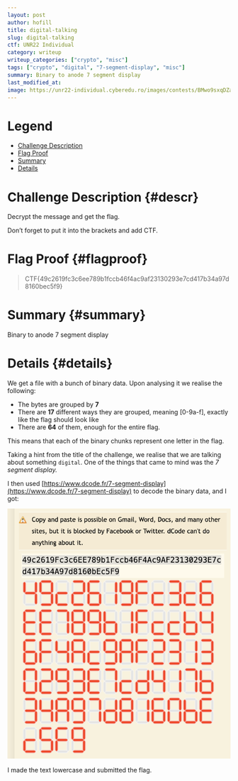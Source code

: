 ```yaml
---
layout: post
author: hofill
title: digital-talking
slug: digital-talking
ctf: UNR22 Individual
category: writeup
writeup_categories: ["crypto", "misc"]
tags: ["crypto", "digital", "7-segment-display", "misc"]
summary: Binary to anode 7 segment display
last_modified_at:
image: https://unr22-individual.cyberedu.ro/images/contests/BMwo9sxqDZaYqNem.png
---
```


# Legend
* [Challenge Description](#descr)
* [Flag Proof](#flagproof)
* [Summary](#summary)
* [Details](#details)

# Challenge Description {#descr}

Decrypt the message and get the flag.

Don’t forget to put it into the brackets and add CTF.

# Flag Proof {#flagproof}

> CTF{49c2619fc3c6ee789b1fccb46f4ac9af23130293e7cd417b34a97d8160bec5f9}
>

# Summary {#summary}

Binary to anode 7 segment display

# Details {#details}

We get a file with a bunch of binary data. Upon analysing it we realise the following:

- The bytes are grouped by **7**
- There are **17** different ways they are grouped, meaning [0-9a-f], exactly like the flag should look like
- There are **64** of them, enough for the entire flag.

This means that each of the binary chunks represent one letter in the flag.

Taking a hint from the title of the challenge, we realise that we are talking about something `digital`. One of the things that came to mind was the *7 segment display.*

I then used [https://www.dcode.fr/7-segment-display](https://www.dcode.fr/7-segment-display) to decode the binary data, and I got:

![image](/assets/img/digital-talking/1.png)

I made the text lowercase and submitted the flag.
